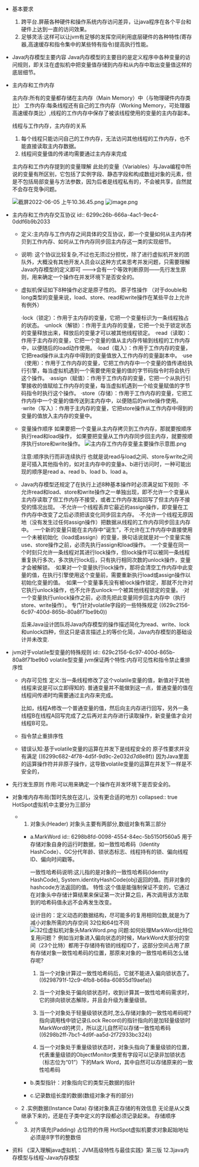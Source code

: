 - 基本要求
  1. 跨平台.屏蔽各种硬件和操作系统内存访问差异，让java程序在各个平台和硬件上达到一直的访问效果。
  2. 足够灵活:这样可以让jvm有足够的发挥空间利用底层硬件的各种特性(寄存器,高速缓存和指令集中的某些特有指令)提高执行性能。
- Java内存模型主要内容
  Java内存模型的主要目的是定义程序中各种变量的访问规则，即关注在虚拟机中把变量值存储到内存和从内存中取出变量值这样的底层细节。
- 主内存和工作内存
  
  主内存:所有的变量都存储在主内存（Main Memory）中（与物理硬件内存类比）
  工作内存:每条线程还有自己的工作内存（Working Memory，可处理器高速缓存类比）,线程的工作内存中保存了被该线程使用的变量的主内存副本。
  
  线程与工作内存，主内存的关系
  1. 每个线程只能访问自己的工作内存，无法访问其他线程的工作内存，也不能直接读取主内存数据。
  2. 线程间变量值的传递均需要通过主内存来完成
  
  主内存和工作内存提到的变量理解
  此处的变量（Variables）与Java编程中所说的变量有所区别，它包括了实例字段、静态字段和构成数组对象的元素，但是不包括局部变量与方法参数，因为后者是线程私有的，不会被共享，自然就不会存在竞争问题。
  
  ![截屏2022-06-05 上午10.36.45.png](../assets/截屏2022-06-05_上午10.36.45_1654396690930_0.png)
  ![image.png](../assets/image_1654243989141_0.png)
- 主内存和工作内存交互协议
  id:: 6299c26b-666a-4ac1-9ec4-0ddf6b9b2033
	- 定义:主内存与工作内存之间具体的交互协议，即一个变量如何从主内存拷贝到工作内存、如何从工作内存同步回主内存这一类的实现细节。
	- 说明:
	  这个协议比较复杂,不过也无须过分担忧，除了进行虚拟机开发的团队外，大概没有其他开发人员会以这种方式来思考并发问题，只需要理解Java内存模型的定义即可
	  --->会有一个等效判断原则——先行发生原则，用来确定一个操作在并发环境下是否安全的。
	- 虚拟机保证如下8种操作必定是原子性的。
	  原子性操作
	  （对于double和long类型的变量来说，load、store、read和write操作在某些平台上允许有例外）
	  
	  ·lock（锁定）：作用于主内存的变量，它把一个变量标识为一条线程独占的状态。
	  ·unlock（解锁）：作用于主内存的变量，它把一个处于锁定状态的变量释放出来，释放后的变量才可以被其他线程锁定。
	  ·read（读取）：作用于主内存的变量，它把一个变量的值从主内存传输到线程的工作内存中，以便随后的load动作使用。
	  ·load（载入）：作用于工作内存的变量，它把read操作从主内存中得到的变量值放入工作内存的变量副本中。
	  ·use（使用）：作用于工作内存的变量，它把工作内存中一个变量的值传递给执行引擎，每当虚拟机遇到一个需要使用变量的值的字节码指令时将会执行这个操作。
	  ·assign（赋值）：作用于工作内存的变量，它把一个从执行引擎接收的值赋给工作内存的变量，每当虚拟机遇到一个给变量赋值的字节码指令时执行这个操作。
	  ·store（存储）：作用于工作内存的变量，它把工作内存中一个变量的值传送到主内存中，以便随后的write操作使用。
	  ·write（写入）：作用于主内存的变量，它把store操作从工作内存中得到的变量的值放入主内存的变量中。
	- 变量操作顺序
	  如果要把一个变量从主内存拷贝到工作内存，那就要按顺序执行read和load操作，
	  如果要把变量从工作内存同步回主内存，就要按顺序执行store和write操作。
	  ![主内存工作内存变量主要操作示意图.png](../assets/主内存工作内存变量主要操作示意图_1654398769480_0.png) 
	  
	  注意:顺序执行而非连续执行
	  也就是说read与load之间、store与write之间是可插入其他指令的，如对主内存中的变量a、b进行访问时，一种可能出现的顺序是read a、read b、load b、load a。
	- Java内存模型还规定了在执行上述8种基本操作时必须满足如下规则:
	  ·不允许read和load、store和write操作之一单独出现，即不允许一个变量从主内存读取了但工作内存不接受，或者工作内存发起回写了但主内存不接受的情况出现。
	  ·不允许一个线程丢弃它最近的assign操作，即变量在工作内存中改变了之后必须把该变化同步回主内存。
	  ·不允许一个线程无原因地（没有发生过任何assign操作）把数据从线程的工作内存同步回主内存中。
	  ·一个新的变量只能在主内存中“诞生”，不允许在工作内存中直接使用一个未被初始化（load或assign）的变量，换句话说就是对一个变量实施use、store操作之前，必须先执行assign和load操作。
	  ·一个变量在同一个时刻只允许一条线程对其进行lock操作，但lock操作可以被同一条线程重复执行多次，多次执行lock后，只有执行相同次数的unlock操作，变量才会被解锁。
	  ·如果对一个变量执行lock操作，那将会清空工作内存中此变量的值，在执行引擎使用这个变量前，需要重新执行load或assign操作以初始化变量的值。
	  ·如果一个变量事先没有被lock操作锁定，那就不允许对它执行unlock操作，也不允许去unlock一个被其他线程锁定的变量。
	  ·对一个变量执行unlock操作之前，必须先把此变量同步回主内存中（执行store、write操作）。
	  专门针对volatile字段的一些特殊规定
	  ((629c2156-6c97-400d-865b-80a8f71be9b0)) 
	  
	  后来Java设计团队将Java内存模型的操作描述简化为read、write、lock和unlock四种，但这只是语言描述上的等价化简，Java内存模型的基础设计并未改变.
- jvm对于volatile型变量的特殊规则
  id:: 629c2156-6c97-400d-865b-80a8f71be9b0
  volatile型变量 jvm保证两个特性:内存可见性和指令禁止重排序性
	- 内存可见性
	  定义:当一条线程修改了这个volatile变量的值，新值对于其他线程来说是可以立即得知的.
	  普通变量并不能做到这一点，普通变量的值在线程间传递时均需要通过主内存来完成。
	  
	  比如，线程A修改一个普通变量的值，然后向主内存进行回写，另外一条线程B在线程A回写完成了之后再对主内存进行读取操作，新变量值才会对线程B可见。
	- 指令禁止重排序性
	- 错误认知:基于volatile变量的运算在并发下是线程安全的
	  原子性要求并没有满足 ((6299c682-4f78-4d5f-9d9c-2e032d7d8e8f)) 
	  因为Java里面的运算操作符并非原子操作，这导致volatile变量的运算在并发下一样是不安全的，
- 先行发生原则
  作用:可以用来确定一个操作在并发环境下是否安全的。
- 对象堆内存布局(暂时先放在这儿，没有更合适的地方)
  collapsed:: true
  HotSpot虚拟机中主要分为三部分
	- 1. 对象头(Header)
	  对象头主要有两部分,数组对象有第三部分
		- a.MarkWord
		  id:: 6298b8fd-0098-4554-84ec-5b5150f560a5
		  用于存储对象自身的运行时数据，如一致性哈希码（Identity HashCode）、GC分代年龄、锁状态标志、线程持有的锁、偏向线程ID、偏向时间戳等。
		  
		  一致性哈希码说明:这儿指的是对象的一致性哈希码(Identity HashCode),
		  System.identityHashCode(obj)返回的值。而非对象的hashcode方法返回的值。
		  特性:这个值是能强制保证不变的，它通过在对象头中存储计算结果来保证第一次计算之后，再次调用该方法取到的哈希码值永远不会再发生改变。
		  
		  设计目的：定义动态的数据结构，尽可能多的复用相同位数,就是为了减小对象所需的内存空间
		  32位和64位不同
		  ![32位虚拟机对象头MarkWord.png](../assets/截屏2022-06-02_下午9.11.26_1654175648260_0.png)
		  问题:如何处理MarkWord比特位复用问题？
		  例如当对象进入偏向状态的时候，MarkWord大部分的空间（23个比特）都用于存储持有锁的线程ID了，这部分空间占用了原有存储对象一致性哈希码的位置，那原来对象的一致性哈希码怎么储存呢?
		  1. 当一个对象计算过一致性哈希码后，它就不能进入偏向锁状态了。 ((6298791f-12c9-4fb8-b68a-60855d19aefa)) 
		  2. 当一个对象处于偏向锁状态时，收到计算其一致性哈希码需求时，它的排向锁状态解除，并且会升级为重量级锁。
		  3. 当一个对象处于轻量级锁状态时,怎么存储对象的一致性哈希码呢?
		  指向调用栈中锁记录(Lock Record)的指针指向的是加轻量级锁时MarkWord的拷贝，所以这儿自然可以存储一致性哈希码 ((6298b2ff-7bc1-4d9f-aa5d-2f72933bc324)) 
		  
		  4. 当一个对象处于重量级锁状态时，对象头指向了重量级锁的位置，代表重量级锁的ObjectMonitor类里有字段可以记录非加锁状态（标志位为“01”）下的Mark Word，其中自然可以存储原来的一致性哈希码
		- b.类型指针：对象指向它的类型元数据的指针
		- c.记录数组长度的数据(数组对象才有的部分)
	- 2 .实例数据(Instance Data)
	  存储对象真正存储的有效信息
	  无论是从父类继承下来的，还是在子类中定义的字段都必须记录起来。
	  存储顺序
	- 3. 对齐填充(Padding)
	  占位符的作用
	  HotSpot虚拟机要求对象起始地址必须是8字节的整数倍
- 资料
  《深入理解java虚拟机：JVM高级特性与最佳实践》第三版 12.3java内存模型与线程-Java内存模型
